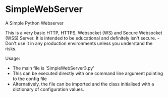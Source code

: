 # SimpleWebServer
A Simple Python Webserver

This is a very basic HTTP, HTTPS, Websocket (WS) and Secure Websocket (WSS) Server.
It is intended to be educational and definitely isn't secure. - Don't use it in any production environments unless you understand the risks.



Usage:
- The main file is 'SimpleWebServer3.py'
- This can be executed directly with one command line argument pointing to the config file
- Alternatively, the file can be imported and the class initialised with a dictionary of configuration values.
